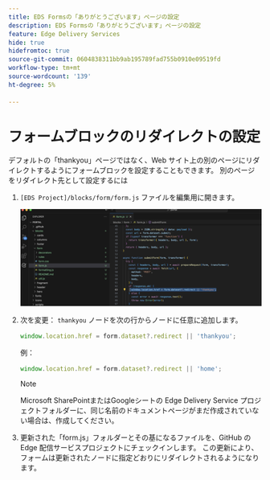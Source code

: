 ```yaml
---
title: EDS Formsの「ありがとうございます」ページの設定
description: EDS Formsの「ありがとうございます」ページの設定
feature: Edge Delivery Services
hide: true
hidefromtoc: true
source-git-commit: 0604838311bb9ab195789fad755b0910e09519fd
workflow-type: tm+mt
source-wordcount: '139'
ht-degree: 5%

---
```



# フォームブロックのリダイレクトの設定

デフォルトの「thankyou」ページではなく、Web サイト上の別のページにリダイレクトするようにフォームブロックを設定することもできます。 別のページをリダイレクト先として設定するには

1. `[EDS Project]/blocks/form/form.js` ファイルを編集用に開きます。

   ![「ありがとうございます」ノードのコード](/help/edge/assets/change-thankyou-node.png)

1. 次を変更： `thankyou` ノードを次の行からノードに任意に追加します。

   ```JavaScript
   window.location.href = form.dataset?.redirect || 'thankyou';
   ```

   例：

   ```JavaScript
   window.location.href = form.dataset?.redirect || 'home';
   ```

   >[!NOTE]
   >
   > Microsoft SharePointまたはGoogleシートの Edge Delivery Service プロジェクトフォルダーに、同じ名前のドキュメントページがまだ作成されていない場合は、作成してください。


1. 更新された「form.js」フォルダーとその基になるファイルを、GitHub の Edge 配信サービスプロジェクトにチェックインします。 この更新により、フォームは更新されたノードに指定どおりにリダイレクトされるようになります。
